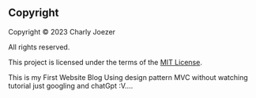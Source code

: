 ## Copyright

Copyright © 2023 Charly Joezer

All rights reserved.

This project is licensed under the terms of the [MIT License](LICENSE).

This is my First Website Blog Using design pattern MVC without watching tutorial just googling and chatGpt :V....